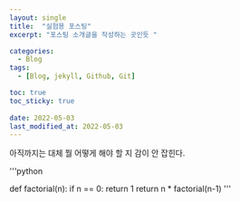 ```yaml
---
layout: single
title:  "실험용 포스팅"
excerpt: "포스팅 소개글을 작성하는 곳인듯 "

categories:
  - Blog
tags:
  - [Blog, jekyll, Github, Git]

toc: true
toc_sticky: true
 
date: 2022-05-03
last_modified_at: 2022-05-03
---
```



아직까지는 대체 뭘 어떻게 해야 할 지 감이 안 잡힌다.


'''python

def factorial(n):
  if n == 0:
    return 1
  return n * factorial(n-1)
'''
